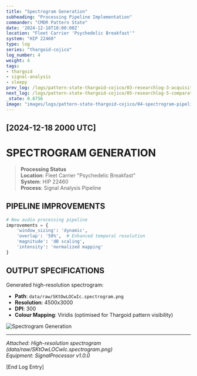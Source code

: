 ```yaml
---
title: "Spectrogram Generation"
subheading: "Processing Pipeline Implementation"
commander: "CMDR Pattern State"
date: '2024-12-18T18:00:00Z'
location: "Fleet Carrier 'Psychedelic Breakfast'"
system: "HIP 22460"
type: log
series: "thargoid-cojico"
log_number: 4
weight: 4
tags:
- thargoid
- signal-analysis
- sleepy
prev_log: /logs/pattern-state-thargoid-cojico/03-researchlog-3-acquisition
next_log: /logs/pattern-state-thargoid-cojico/05-researchlog-5-comparative
_state: 0.8756
image: "images/logs/pattern-state-thargoid-cojico/04-spectrogram-pipeline/header.jpeg"
---
```


## [2024-12-18 2000 UTC]
# SPECTROGRAM GENERATION

> **Processing Status**  
> **Location**: Fleet Carrier "Psychedelic Breakfast"  
> **System**: HIP 22460  
> **Process**: Signal Analysis Pipeline

## PIPELINE IMPROVEMENTS

```python
# New audio processing pipeline
improvements = {
    'window_sizing': 'dynamic',
    'overlap': '50%',  # Enhanced temporal resolution
    'magnitude': 'dB scaling',
    'intensity': 'normalized mapping'
}
```

## OUTPUT SPECIFICATIONS

Generated high-resolution spectrogram:
- **Path**: `data/raw/SKtOwLOCwIc.spectrogram.png`
- **Resolution**: 4500x3000
- **DPI**: 300
- **Colour Mapping**: Viridis (optimised for Thargoid pattern visibility)

![Spectrogram Generation](../data/images/spectrograms/processing_pipeline.png)

---

*Attached: High-resolution spectrogram (data/raw/SKtOwLOCwIc.spectrogram.png)*  
*Equipment: SignalProcessor v1.0.0*

[End Log Entry]
